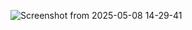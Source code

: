 
![Screenshot from 2025-05-08 14-29-41](https://github.com/user-attachments/assets/02e588fe-29eb-46e8-a004-531b614670ab)
